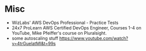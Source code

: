 # Misc

- WizLabs' AWS DevOps Professional - Practice Tests
- 24x7 ProLearn AWS Certified DevOps Engineer, Courses 1-4 on YouTube, Mike Pfeiffer's course on Pluralsight.
- some autoscaling stuff https://www.youtube.com/watch?v=4trGuelatMI&t=99s